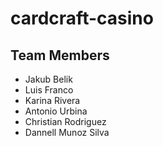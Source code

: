 # cardcraft-casino

## Team Members
- Jakub Belik
- Luis Franco
- Karina Rivera
- Antonio Urbina
- Christian Rodriguez 
- Dannell Munoz Silva